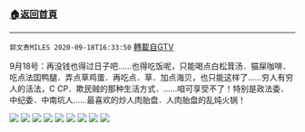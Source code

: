 ﻿###  [:house:返回首頁](https://github.com/ourhimalayas/txt)
---

`郭文贵MILES 2020-09-18T16:33:50` [轉載自GTV](https://gtv.org/web/#/UserInfo/5e596957357cc612d35a8044)

9月18号：再没钱也得过日子吧……也得吃饭呢，只能喝点白松茸汤．猫屎咖啡．吃点法囯鸭腿．弄点草鸡蛋．再吃点．草．加点海贝，也只能这样了……穷人有穷人的活法，C CP．欺民贼的那种生活方式．……咱可享受不了！特别是政法委．中纪委．中南坑人……最喜欢的炒人肉胎盘．人肉胎盘的乱炖火锅！

![](https://filegroup.gtv.org/cdn-cgi/image/width=600/https://filegroup.gtv.org/group3/default/20200918/16/33/0/6b41ed6e9ddf8d31ba1bf2182414359a.jpeg)
![](https://filegroup.gtv.org/cdn-cgi/image/width=600/https://filegroup.gtv.org/group3/default/20200918/16/33/0/e15b8bcf2e4f88f38c23e0d2719fd050.jpeg)
![](https://filegroup.gtv.org/cdn-cgi/image/width=600/https://filegroup.gtv.org/group3/default/20200918/16/33/0/ef54c1e52732d0ef1e20e69762de17b1.jpeg)
![](https://filegroup.gtv.org/cdn-cgi/image/width=600/https://filegroup.gtv.org/group3/default/20200918/16/33/0/516511eadfe2dc774af9b4e59cc138e6.jpeg)
![](https://filegroup.gtv.org/cdn-cgi/image/width=600/https://filegroup.gtv.org/group3/default/20200918/16/33/0/05a5f2e88c82bf5833cff208ccccd00a.jpeg)
![](https://filegroup.gtv.org/cdn-cgi/image/width=600/https://filegroup.gtv.org/group3/default/20200918/16/33/0/4047e13c1d662f9886a0dd8568dacef1.jpeg)
![](https://filegroup.gtv.org/cdn-cgi/image/width=600/https://filegroup.gtv.org/group3/default/20200918/16/33/0/6c09ec89852293983971c096c9ee2bd7.jpeg)
![](https://filegroup.gtv.org/cdn-cgi/image/width=600/https://filegroup.gtv.org/group3/default/20200918/16/33/0/9cfb2be64f487ef4edd8f5636136eac3.jpeg)
![](https://filegroup.gtv.org/cdn-cgi/image/width=600/https://filegroup.gtv.org/group3/default/20200918/16/33/0/3df255c97637412094b7beff54a95e59.jpeg)
